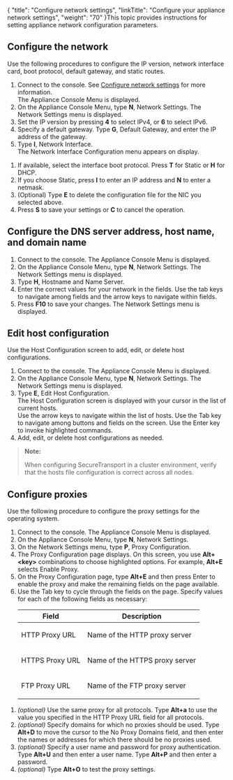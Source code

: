 {
    "title": "Configure network settings",
    "linkTitle": "Configure your appliance network settings",
    "weight": "70"
}This topic provides instructions for setting appliance network configuration parameters.

<span id="Configur2"></span>

## Configure the network

Use the following procedures to configure the IP version, network interface card, boot protocol, default gateway, and static routes.

1.  Connect to the console. See [Configure network settings](#) for more information.  
    The Appliance Console Menu is displayed.
2.  On the Appliance Console Menu, type **N**, Network Settings. The Network Settings menu is displayed.
3.  Set the IP version by pressing **4** to select IPv4, or **6** to select IPv6.
4.  Specify a default gateway. Type **G**, Default Gateway, and enter the IP address of the gateway.
5.  Type **I**, Network Interface.  
    The Network Interface Configuration menu appears on display.

<!-- -->

1.  If available, select the interface boot protocol. Press **T** for Static or **H** for DHCP.
2.  If you choose Static, press **I** to enter an IP address and **N** to enter a netmask.
3.  (Optional) Type **E** to delete the configuration file for the NIC you selected above.
4.  Press **S** to save your settings or **C** to cancel the operation.

<span id="Configur3"></span>

## Configure the DNS server address, host name, and domain name

1.  Connect to the console. The Appliance Console Menu is displayed.
2.  On the Appliance Console Menu, type **N**, Network Settings. The Network Settings menu is displayed.
3.  Type **H**, Hostname and Name Server.
4.  Enter the correct values for your network in the fields. Use the tab keys to navigate among fields and the arrow keys to navigate within fields.
5.  Press **F10** to save your changes. The Network Settings menu is displayed.

<span id="Edit"></span>

## Edit host configuration

Use the Host Configuration screen to add, edit, or delete host configurations.

1.  Connect to the console. The Appliance Console Menu is displayed.
2.  On the Appliance Console Menu, type **N**, Network Settings. The Network Settings menu is displayed.
3.  Type **E**, Edit Host Configuration.  
    The Host Configuration screen is displayed with your cursor in the list of current hosts.  
    Use the arrow keys to navigate within the list of hosts. Use the Tab key to navigate among buttons and fields on the screen. Use the Enter key to invoke highlighted commands.
4.  Add, edit, or delete host configurations as needed.

> **Note:**
>
> When configuring SecureTransport in a cluster environment, verify that the hosts file configuration is correct across all nodes.

<span id="Configur"></span>

## Configure proxies

Use the following procedure to configure the proxy settings for the operating system.

1.  Connect to the console. The Appliance Console Menu is displayed.
2.  On the Appliance Console Menu, type **N**, Network Settings.
3.  On the Network Settings menu, type **P**, Proxy Configuration.
4.  The Proxy Configuration page displays. On this screen, you use **Alt+&lt;key>** combinations to choose highlighted options. For example, **Alt+E** selects Enable Proxy.
5.  On the Proxy Configuration page, type **Alt+E** and then press Enter to enable the proxy and make the remaining fields on the page available.
6.  Use the Tab key to cycle through the fields on the page. Specify values for each of the following fields as necessary:  
    <table>
       <thead>
          <tr>
    <th class="HeadE-Column1-Header1">Field         </th>
    <th class="HeadD-Column1-Header1">Description         </th>
          </tr>
       </thead>
       <tbody>
          <tr>
             <td><p>HTTP Proxy URL</p>         </td>
             <td><p>Name of the HTTP proxy server</p>         </td>
          </tr>
          <tr>
             <td><p>HTTPS Proxy URL</p>         </td>
             <td><p>Name of the HTTPS proxy server</p>         </td>
          </tr>
          <tr>
             <td><p>FTP Proxy URL</p>         </td>
             <td><p>Name of the FTP proxy server</p>         </td>
          </tr>
       </tbody>
    </table>

<!-- -->

1.  *(optional)* Use the same proxy for all protocols. Type **Alt+a** to use the value you specified in the HTTP Proxy URL field for all protocols.
2.  *(optional)* Specify domains for which no proxies should be used. Type **Alt+D** to move the cursor to the No Proxy Domains field, and then enter the names or addresses for which there should be no proxies used.
3.  *(optional)* Specify a user name and password for proxy authentication. Type **Alt+U** and then enter a user name. Type **Alt+P** and then enter a password.
4.  *(optional)* Type **Alt+O** to test the proxy settings.
